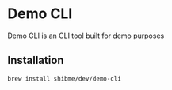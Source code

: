 # Demo CLI

Demo CLI is an CLI tool built for demo purposes

## Installation
```bash
brew install shibme/dev/demo-cli
```